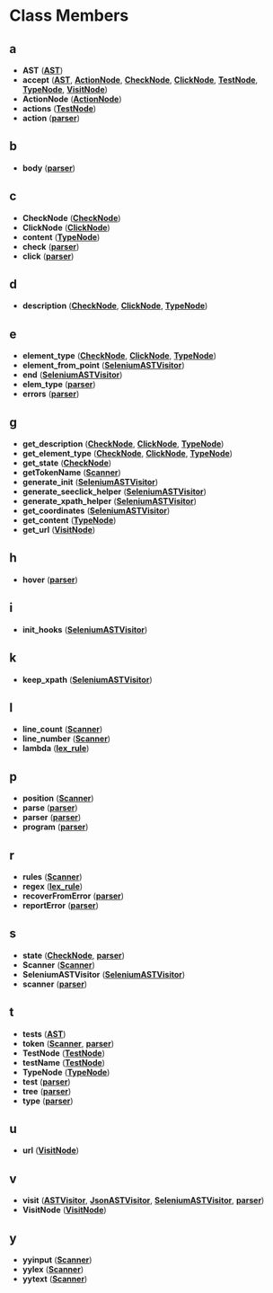 
# Class Members



## a

* **AST** ([**AST**](classAST.md))
* **accept** ([**AST**](classAST.md), [**ActionNode**](classActionNode.md), [**CheckNode**](classCheckNode.md), [**ClickNode**](classClickNode.md), [**TestNode**](classTestNode.md), [**TypeNode**](classTypeNode.md), [**VisitNode**](classVisitNode.md))
* **ActionNode** ([**ActionNode**](classActionNode.md))
* **actions** ([**TestNode**](classTestNode.md))
* **action** ([**parser**](classparser.md))


## b

* **body** ([**parser**](classparser.md))


## c

* **CheckNode** ([**CheckNode**](classCheckNode.md))
* **ClickNode** ([**ClickNode**](classClickNode.md))
* **content** ([**TypeNode**](classTypeNode.md))
* **check** ([**parser**](classparser.md))
* **click** ([**parser**](classparser.md))


## d

* **description** ([**CheckNode**](classCheckNode.md), [**ClickNode**](classClickNode.md), [**TypeNode**](classTypeNode.md))


## e

* **element\_type** ([**CheckNode**](classCheckNode.md), [**ClickNode**](classClickNode.md), [**TypeNode**](classTypeNode.md))
* **element\_from\_point** ([**SeleniumASTVisitor**](classSeleniumASTVisitor.md))
* **end** ([**SeleniumASTVisitor**](classSeleniumASTVisitor.md))
* **elem\_type** ([**parser**](classparser.md))
* **errors** ([**parser**](classparser.md))


## g

* **get\_description** ([**CheckNode**](classCheckNode.md), [**ClickNode**](classClickNode.md), [**TypeNode**](classTypeNode.md))
* **get\_element\_type** ([**CheckNode**](classCheckNode.md), [**ClickNode**](classClickNode.md), [**TypeNode**](classTypeNode.md))
* **get\_state** ([**CheckNode**](classCheckNode.md))
* **getTokenName** ([**Scanner**](classScanner.md))
* **generate\_init** ([**SeleniumASTVisitor**](classSeleniumASTVisitor.md))
* **generate\_seeclick\_helper** ([**SeleniumASTVisitor**](classSeleniumASTVisitor.md))
* **generate\_xpath\_helper** ([**SeleniumASTVisitor**](classSeleniumASTVisitor.md))
* **get\_coordinates** ([**SeleniumASTVisitor**](classSeleniumASTVisitor.md))
* **get\_content** ([**TypeNode**](classTypeNode.md))
* **get\_url** ([**VisitNode**](classVisitNode.md))


## h

* **hover** ([**parser**](classparser.md))


## i

* **init\_hooks** ([**SeleniumASTVisitor**](classSeleniumASTVisitor.md))


## k

* **keep\_xpath** ([**SeleniumASTVisitor**](classSeleniumASTVisitor.md))


## l

* **line\_count** ([**Scanner**](classScanner.md))
* **line\_number** ([**Scanner**](classScanner.md))
* **lambda** ([**lex\_rule**](structlex__rule.md))


## p

* **position** ([**Scanner**](classScanner.md))
* **parse** ([**parser**](classparser.md))
* **parser** ([**parser**](classparser.md))
* **program** ([**parser**](classparser.md))


## r

* **rules** ([**Scanner**](classScanner.md))
* **regex** ([**lex\_rule**](structlex__rule.md))
* **recoverFromError** ([**parser**](classparser.md))
* **reportError** ([**parser**](classparser.md))


## s

* **state** ([**CheckNode**](classCheckNode.md), [**parser**](classparser.md))
* **Scanner** ([**Scanner**](classScanner.md))
* **SeleniumASTVisitor** ([**SeleniumASTVisitor**](classSeleniumASTVisitor.md))
* **scanner** ([**parser**](classparser.md))


## t

* **tests** ([**AST**](classAST.md))
* **token** ([**Scanner**](classScanner.md), [**parser**](classparser.md))
* **TestNode** ([**TestNode**](classTestNode.md))
* **testName** ([**TestNode**](classTestNode.md))
* **TypeNode** ([**TypeNode**](classTypeNode.md))
* **test** ([**parser**](classparser.md))
* **tree** ([**parser**](classparser.md))
* **type** ([**parser**](classparser.md))


## u

* **url** ([**VisitNode**](classVisitNode.md))


## v

* **visit** ([**ASTVisitor**](classASTVisitor.md), [**JsonASTVisitor**](classJsonASTVisitor.md), [**SeleniumASTVisitor**](classSeleniumASTVisitor.md), [**parser**](classparser.md))
* **VisitNode** ([**VisitNode**](classVisitNode.md))


## y

* **yyinput** ([**Scanner**](classScanner.md))
* **yylex** ([**Scanner**](classScanner.md))
* **yytext** ([**Scanner**](classScanner.md))




